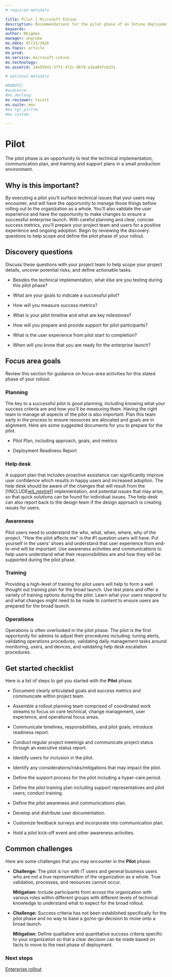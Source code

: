 ```yaml
---
# required metadata

title: Pilot | Microsoft Intune
description: Recommendations for the pilot phase of an Intune deployment.
keywords:
author: Nbigman
manager: angrobe
ms.date: 07/21/2016
ms.topic: article
ms.prod:
ms.service: microsoft-intune
ms.technology:
ms.assetid: 14e55841-37f1-472c-9678-a1ba847cb331

# optional metadata

#ROBOTS:
#audience:
#ms.devlang:
ms.reviewer: tscott
ms.suite: ems
#ms.tgt_pltfrm:
#ms.custom:

---
```


# Pilot
The pilot phase is an opportunity to test the technical implementation, communication plan, and training and support plans in a small production environment.

## Why is this important?
By executing a pilot you'll surface technical issues that your users may encounter, and will have the opportunity to manage those things before rolling out to the organization as a whole. You'll also validate the user experience and have the opportunity to make changes to ensure a successful enterprise launch. With careful planning and clear, concise success metrics, you'll prepare your project team and users for a positive experience and ongoing adoption.
Begin by reviewing the discovery questions  to help scope and define the pilot phase of your rollout.

## Discovery questions
Discuss these questions with your project team to help scope your project details, uncover potential risks, and define actionable tasks.

-   Besides the technical implementation, what else are you testing during this pilot phase?

-   What are your goals to indicate a successful pilot?

-   How will you measure success metrics?

-   What is your pilot timeline and what are key milestones?

-   How will you prepare and provide support for pilot participants?

-   What is the user experience from pilot start to completion?

-   When will you know that you are ready for the enterprise launch?

## Focus area goals
Review this section for guidance on focus-area activities for this stated phase of your rollout.

### Planning
The key to a successful pilot is good planning, including knowing what your success criteria are and how you'll be measuring them. Having the right team to manage all aspects of the pilot is also important. Plan this team early in the process to ensure resources are allocated and goals are in alignment. Here are some suggested documents for you to prepare for the pilot.

-   Pilot Plan, including approach, goals, and metrics

-   Deployment Readiness Report

### Help desk
A support plan that includes proactive assistance can significantly improve user confidence which results in happy users and increased adoption. The help desk should be aware of the changes that will result from the [!INCLUDE[wit_nextref](../includes/wit_nextref_md.md)] implementation, and potential issues that may arise, so that quick solutions can be found for individual issues. The help desk can also report back to the design team if the design approach is creating issues for users.

### Awareness
Pilot users need to understand the who, what, when, where, why of the project. "How the pilot affects me" is the #1 question users will have. Put yourself in the users' shoes and understand that user experience from end-to-end will be important. Use awareness activities and communications to help users understand what their responsibilities are and how they will be supported during the pilot phase.

### Training
Providing a high-level of training for pilot users will help to form a well thought out training plan for the broad launch. Use test plans and offer a variety of training options during the pilot. Learn what your users respond to and what changes might need to be made to content to ensure users are prepared for the broad launch.

### Operations
Operations is often overlooked in the pilot phase. The pilot is the first opportunity for admins to adjust their procedures including: tuning alerts, validating operations procedures, validating daily management tasks around monitoring, users, and devices, and validating help desk escalation procedures.

## Get started checklist
Here is a list of steps to get you started with the **Pilot** phase.

-   Document clearly articulated goals and success metrics and communicate within project team.

-   Assemble a rollout planning team comprised of coordinated work streams to focus on core technical, change management, user experience, and operational focus areas.

-   Communicate timelines, responsibilities, and pilot goals; introduce readiness report.

-   Conduct regular project meetings and communicate project status through an executive status report.

-   Identify users for inclusion in the pilot.

-   Identify any considerations/risks/mitigations that may impact the pilot.

-   Define the support process for the pilot including a hyper-care period.

-   Define the pilot training plan including support representatives and pilot users; conduct training.

-   Define the pilot awareness and communications plan.

-   Develop and distribute user documentation.

-   Customize feedback surveys and incorporate into communication plan.

-   Hold a pilot kick-off event and other awareness activities.

## Common challenges
Here are some  challenges that you may encounter in the **Pilot** phase.

-   **Challenge:** The pilot is run with IT users and general business users who are not a true representation of the organization as a whole. True validation, processes, and resources cannot occur.

    **Mitigation:** Include participants from across the organization with various roles within different groups with different levels of technical knowledge to understand what to expect for the broad rollout.

-   **Challenge:** Success criteria has not been established specifically for the pilot phase and no way to base a go/no-go decision to move onto a broad launch.

    **Mitigation:** Define qualitative and quantitative success criteria specific to your organization so that a clear decision can be made based on facts to move to the next phase of deployment.

### Next steps
[Enterprise rollout](enterprise-rollout.md)
